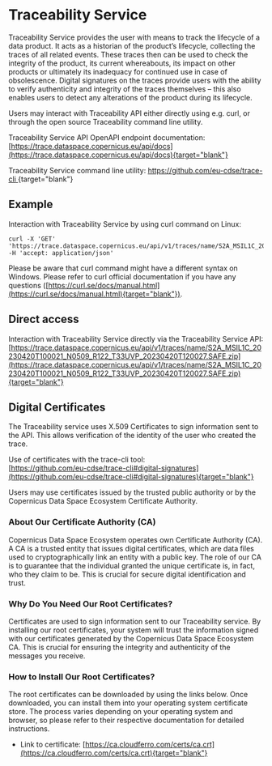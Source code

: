 # Traceability Service

Traceability Service provides the user with means to track the lifecycle of a data product. It acts as a
historian of the product’s lifecycle, collecting the traces of all related events.
These traces then can be used to check the integrity of the product, its current whereabouts, its
impact on other products or ultimately its inadequacy for continued use in case of obsolescence.
Digital signatures on the traces provide users with the ability to verify authenticity and integrity of the
traces themselves – this also enables users to detect any alterations of the product during its
lifecycle.

Users may interact with Traceability API either directly using e.g. curl, or through the open source Traceability command line utility.

Traceability Service API OpenAPI endpoint documentation: [https://trace.dataspace.copernicus.eu/api/docs](https://trace.dataspace.copernicus.eu/api/docs){target="blank"}

Traceability Service command line utility: [https://github.com/eu-cdse/trace-cli ](https://github.com/eu-cdse/trace-cli ){target="blank"}

## Example

Interaction with Traceability Service by using curl command on Linux:
```
curl -X 'GET' 'https://trace.dataspace.copernicus.eu/api/v1/traces/name/S2A_MSIL1C_20230420T100021_N0509_R122_T33UVP_20230420T120027.SAFE.zip' -H 'accept: application/json'
```
Please be aware that curl command might have a different syntax on Windows. Please refer to curl
official documentation if you have any questions ([https://curl.se/docs/manual.html](https://curl.se/docs/manual.html){target="blank"}).

## Direct access

Interaction with Traceability Service directly via the Traceability Service API:
[https://trace.dataspace.copernicus.eu/api/v1/traces/name/S2A_MSIL1C_20230420T100021_N0509_R122_T33UVP_20230420T120027.SAFE.zip](https://trace.dataspace.copernicus.eu/api/v1/traces/name/S2A_MSIL1C_20230420T100021_N0509_R122_T33UVP_20230420T120027.SAFE.zip){target="blank"}

## Digital Certificates

The Traceability service uses X.509 Certificates to sign information sent to the API. This allows verification of the identity of the user who created the trace. 

Use of certificates with the trace-cli tool:  
[https://github.com/eu-cdse/trace-cli#digital-signatures](https://github.com/eu-cdse/trace-cli#digital-signatures){target="blank"}

Users may use certificates issued by the trusted public authority or by the Copernicus Data Space Ecosystem Certificate Authority.

### About Our Certificate Authority (CA)

Copernicus Data Space Ecosystem operates own Certificate Authority (CA). A CA is a trusted entity that issues digital certificates, which are data files used to cryptographically link an entity with a public key. The role of our CA is to guarantee that the individual granted the unique certificate is, in fact, who they claim to be. This is crucial for secure digital identification and trust.

### Why Do You Need Our Root Certificates?

Certificates are used to sign information sent to our Traceability service. By installing our root certificates, your system will trust the information signed with our certificates generated by the Copernicus Data Space Ecosystem CA. This is crucial for ensuring the integrity and authenticity of the messages you receive.

### How to Install Our Root Certificates? 

The root certificates can be downloaded by using the links below. Once downloaded, you can install them into your operating system certificate store. The process varies depending on your operating system and browser, so please refer to their respective documentation for detailed instructions.

* Link to certificate: [https://ca.cloudferro.com/certs/ca.crt](https://ca.cloudferro.com/certs/ca.crt){target="blank"}
  

  
